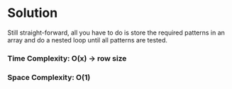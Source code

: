 # Solution

Still straight-forward, all you have to do is store the required patterns in an array and do a nested loop until all patterns are tested.

### Time Complexity: O(x) -> row size
### Space Complexity: O(1)